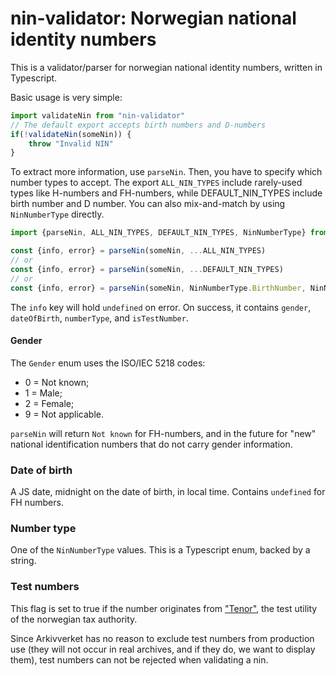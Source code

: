 # nin-validator: Norwegian national identity numbers

This is a validator/parser for norwegian national identity numbers, written in Typescript.

Basic usage is very simple:

```typescript
import validateNin from "nin-validator"
// The default export accepts birth numbers and D-numbers
if(!validateNin(someNin)) {
    throw "Invalid NIN"
}
```

To extract more information, use `parseNin`. Then, you have to specify which number types to accept. The export `ALL_NIN_TYPES` include rarely-used types like H-numbers and FH-numbers, while DEFAULT_NIN_TYPES include birth number and D number. You can also mix-and-match by using `NinNumberType` directly.

```typescript
import {parseNin, ALL_NIN_TYPES, DEFAULT_NIN_TYPES, NinNumberType} from "nin-validator"

const {info, error} = parseNin(someNin, ...ALL_NIN_TYPES)
// or
const {info, error} = parseNin(someNin, ...DEFAULT_NIN_TYPES)
// or
const {info, error} = parseNin(someNin, NinNumberType.BirthNumber, NinNumberType.HNumber)
```

The `info` key will hold `undefined` on error.
On success, it contains `gender`, `dateOfBirth`, `numberType`, and `isTestNumber`.

#### Gender
The `Gender` enum uses the ISO/IEC 5218 codes:
 - 0 = Not known;
 - 1 = Male;
 - 2 = Female;
 - 9 = Not applicable.
 
`parseNin` will return `Not known` for FH-numbers, and in the future for "new" national identification numbers that do not carry gender information.

### Date of birth
A JS date, midnight on the date of birth, in local time.
Contains `undefined` for FH numbers.

### Number type
One of the `NinNumberType` values. This is a Typescript enum, backed by a string.

### Test numbers
This flag is set to true if the number originates from ["Tenor"](https://www.skatteetaten.no/skjema/testdata/), the test utility of the norwegian tax authority.

Since Arkivverket has no reason to exclude test numbers from production use (they will not occur in real archives, and if they do, we want to display them), test numbers can not be rejected when validating a nin.